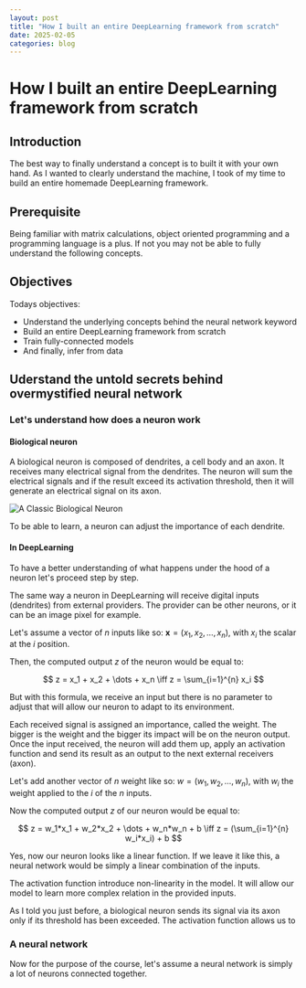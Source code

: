 ```yaml
---
layout: post
title: "How I built an entire DeepLearning framework from scratch"
date: 2025-02-05
categories: blog
---
```


# How I built an entire DeepLearning framework from scratch

## Introduction

The best way to finally understand a concept is to built it with your own hand. As I wanted to clearly understand the machine, I took of my time to build an entire homemade DeepLearning framework.

## Prerequisite

Being familiar with matrix calculations, object oriented programming and a programming language is a plus.
If not you may not be able to fully understand the following concepts.

## Objectives

Todays objectives:
- Understand the underlying concepts behind the neural network keyword
- Build an entire DeepLearning framework from scratch
- Train fully-connected models
- And finally, infer from data

## Uderstand the untold secrets behind overmystified neural network

### Let's understand how does a neuron work

#### Biological neuron

A biological neuron is composed of dendrites, a cell body and an axon. It receives many electrical signal from the dendrites. The neuron will sum the electrical signals and if the result exceed its activation threshold, then it will generate an electrical signal on its axon.

![A Classic Biological Neuron](/boost-your-code/assets/a_classic_biological_neuron.png)

To be able to learn, a neuron can adjust the importance of each dendrite.

#### In DeepLearning

To have a better understanding of what happens under the hood of a neuron let's proceed step by step.

The same way a neuron in DeepLearning will receive digital inputs (dendrites) from external providers. The provider can be other neurons, or it can be an image pixel for example.

Let's assume a vector of $n$ inputs like so: $\mathbf{x} = (x_1, x_2, \dots, x_n)$, with $x_i$ the scalar at the $i$ position.

Then, the computed output $z$ of the neuron would be equal to:

$$
z = x_1 + x_2 + \dots + x_n \iff z = \sum_{i=1}^{n} x_i
$$

But with this formula, we receive an input but there is no parameter to adjust that will allow our neuron to adapt to its environment.

Each received signal is assigned an importance, called the weight. The bigger is the weight and the bigger its impact will be on the neuron output.
Once the input received, the neuron will add them up, apply an activation function and send its result as an output to the next external receivers (axon).

Let's add another vector of $n$ weight like so: $w = (w_1, w_2, \dots, w_n)$, with $w_i$ the weight applied to the $i$ of the $n$ inputs.

Now the computed output $z$ of our neuron would be equal to:

$$
z = w_1*x_1 + w_2*x_2 + \dots + w_n*w_n + b \iff z = (\sum_{i=1}^{n} w_i*x_i) + b
$$

Yes, now our neuron looks like a linear function. If we leave it like this, a neural network would be simply a linear combination of the inputs.

The activation function introduce non-linearity in the model. It will allow our model to learn more complex relation in the provided inputs.

As I told you just before, a biological neuron sends its signal via its axon only if its threshold has been exceeded. The activation function allows us to 
### A neural network

Now for the purpose of the course, let's assume a neural network is simply a lot of neurons connected together.

